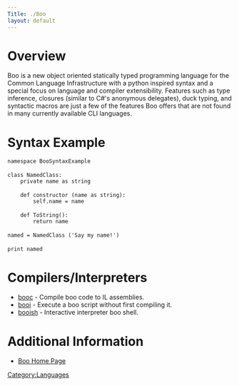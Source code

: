```yaml
---
Title: ./Boo
layout: default
---
```


Overview
========

Boo is a new object oriented statically typed programming language for
the Common Language Infrastructure with a python inspired syntax and a
special focus on language and compiler extensibility. Features such as
type inference, closures (similar to C\#'s anonymous delegates), duck
typing, and syntactic macros are just a few of the features Boo offers
that are not found in many currently available CLI languages.

Syntax Example
==============

`namespace BooSyntaxExample`\
\
`class NamedClass:`\
`    private name as string`\
\
`    def constructor (name as string):`\
`        self.name = name`\
\
`    def ToString():`\
`        return name`\
\
`named = NamedClass ('Say my name!')`\
\
`print named`

Compilers/Interpreters
======================

-   [booc](http://boo.codehaus.org/How+To+Compile) - Compile boo code to
    IL assemblies.
-   [booi](http://boo.codehaus.org/How+To+Run) - Execute a boo script
    without first compiling it.
-   [booish](http://boo.codehaus.org/Interactive+Interpreter) -
    Interactive interpreter boo shell.

Additional Information
======================

-   [Boo Home Page](http://boo.codehaus.org/)

<Category:Languages>
